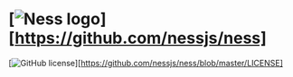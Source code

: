 # [![Ness logo][]][https://github.com/nessjs/ness]

[![GitHub license][]][https://github.com/nessjs/ness/blob/master/LICENSE]

[Ness logo]: https://raw.githubusercontent.com/nessjs/ness/master/assets/ness.png
[GitHub license]: https://img.shields.io/github/license/nessjs/ness?style=flat
